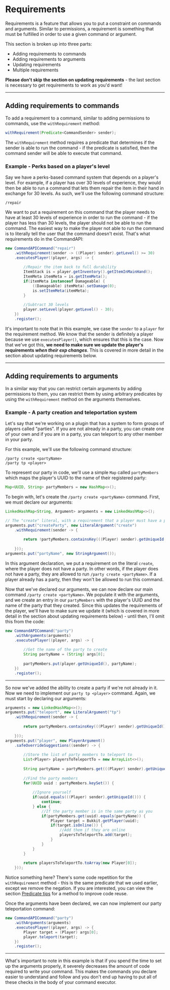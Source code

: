 # Requirements

Requirements is a feature that allows you to put a constraint on commands and arguments. Similar to permissions, a requirement is something that must be fulfilled in order to use a given command or argument.

This section is broken up into three parts:

- Adding requirements to commands
- Adding requirements to arguments
- Updating requirements
- Multiple requirements

**Please don't skip the section on updating requirements** - the last section is necessary to get requirements to work as you'd want!

-----

## Adding requirements to commands

To add a requirement to a command, similar to adding permissions to commands, use the `withRequirement` method:

```java
withRequirement(Predicate<CommandSender> sender);
```

The `withRequirement` method requires a predicate that determines if the sender is able to run the command - if the predicate is satisfied, then the command sender will be able to execute that command.

<div class="example">

### Example - Perks based on a player's level

Say we have a perks-based command system that depends on a player's level. For example, if a player has over 30 levels of experience, they would then be able to run a command that lets them repair the item in their hand in exchange for 30 levels. As such, we'll use the following command structure:

```
/repair
```

We want to put a requirement on this command that the player needs to have at least 30 levels of experience in order to run the command - if the player has less than 30 levels, the player should not be able to run the command. The easiest way to make the player not able to run the command is to literally tell the user that the command doesn't exist. That's what requirements do in the CommandAPI:

```java
new CommandAPICommand("repair")
    .withRequirement(sender -> ((Player) sender).getLevel() >= 30)
	.executesPlayer((player, args) -> {
		
		//Repair the item back to full durability
		ItemStack is = player.getInventory().getItemInMainHand();
		ItemMeta itemMeta = is.getItemMeta();
		if(itemMeta instanceof Damageable) {
			((Damageable) itemMeta).setDamage(0);
			is.setItemMeta(itemMeta);
		}
		
		//Subtract 30 levels
		player.setLevel(player.getLevel() - 30);
	})
	.register();
```

It's important to note that in this example, we case the `sender` to a `player` for the requirement method. We know that the sender is definitely a player because we use `executesPlayer()`, which ensures that this is the case. Now that we've got this, **we need to make sure we update the player's requirements _when their exp changes_**. This is covered in more detail in the section about updating requirements below.

</div>

-----

## Adding requirements to arguments

In a similar way that you can restrict certain arguments by adding permissions to them, you can restrict them by using arbitrary predicates by using the `withRequirement` method on the arguments themselves.

<div class="example">

### Example - A party creation and teleportation system

Let's say that we're working on a plugin that has a system to form groups of players called "parties". If you are not already in a party, you can create one of your own and if you are in a party, you can teleport to any other member in your party.

For this example, we'll use the following command structure:

```
/party create <partyName>
/party tp <player>
```

To represent our party in code, we'll use a simple `Map` called `partyMembers` which maps the player's UUID to the name of their registered party:

```java
Map<UUID, String> partyMembers = new HashMap<>();
```

To begin with, let's create the `/party create <partyName>` command. First, we must declare our arguments:

```java
LinkedHashMap<String, Argument> arguments = new LinkedHashMap<>();

// The "create" literal, with a requirement that a player must have a party
arguments.put("createParty", new LiteralArgument("create")
	.withRequirement(sender -> {
		
		return !partyMembers.containsKey(((Player) sender).getUniqueId());
		
	}));
arguments.put("partyName", new StringArgument());
```

In this argument declaration, we put a requirement on the literal `create`, where the player does not have a party. In other words, if the player does not have a party, they are allowed to run `/party create <partyName>`. If a player already has a party, then they won't be allowed to run this command. 

Now that we've declared our arguments, we can now declare our main command `/party create <partyName>`. We populate it with the arguments, and we create an entry in our `partyMembers` with the player's UUID and the name of the party that they created. Since this updates the requirements of the player, we'll have to make sure we update it (which is covered in more detail in the section about updating requirements below) - until then, I'll omit this from the code:

```java
new CommandAPICommand("party")
	.withArguments(arguments)
	.executesPlayer((player, args) -> {
		
		//Get the name of the party to create
		String partyName = (String) args[0];
		
		partyMembers.put(player.getUniqueId(), partyName);
	})
	.register();
```

-----

So now we've added the ability to create a party if we're not already in it. Now we need to implement our `party tp <player>` command. Again, we must start by declaring our arguments:

```java
arguments = new LinkedHashMap<>();
arguments.put("teleport", new LiteralArgument("tp")
	.withRequirement(sender -> {
		
		return partyMembers.containsKey(((Player) sender).getUniqueId());
        
	}));
arguments.put("player", new PlayerArgument()
	.safeOverrideSuggestions((sender) -> {
		
		//Store the list of party members to teleport to
		List<Player> playersToTeleportTo = new ArrayList<>();
		
		String partyName = partyMembers.get(((Player) sender).getUniqueId());
		
		//Find the party members
		for(UUID uuid : partyMembers.keySet()) {
			
			//Ignore yourself
			if(uuid.equals(((Player) sender).getUniqueId())) {
				continue;
			} else {
				//If the party member is in the same party as you
				if(partyMembers.get(uuid).equals(partyName)) {
					Player target = Bukkit.getPlayer(uuid);
					if(target.isOnline()) {
						//Add them if they are online
						playersToTeleportTo.add(target);
					}
				}
			}
		}
		
		return playersToTeleportTo.toArray(new Player[0]);
	}));
```

Notice something here? There's some code repetition for the `withRequirement` method - this is the same predicate that we used earlier, except we remove the negation. If you are interested, you can view the section [Predicate tips](./predicatetips.md) for a method to improve code reuse.

Once the arguments have been declared, we can now implement our party teleportation command:

```java
new CommandAPICommand("party")
	.withArguments(arguments)
	.executesPlayer((player, args) -> {
		Player target = (Player) args[0];
		player.teleport(target);
	})
	.register();
```

-----

What's important to note in this example is that if you spend the time to set up the arguments properly, it severely decreases the amount of code required to write your command. This makes the commands you declare easier to understand and follow and you don't end up having to put all of these checks in the body of your command executor.

</div>



